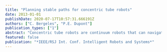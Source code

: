 ```yaml
---
title: "Planning stable paths for concentric tube robots"
date: 2013-01-01
publishDate: 2020-07-17T10:57:31.666191Z
authors: ["C. Bergeles", "P.E. Dupont"]
publication_types: ["1"]
abstract: "Concentric tube robots are continuum robots that can navigate natural pathways to reach locations deep inside the human body. Their operation is based on rotating and telescopically actuating concentric tubes to achieve robot tip pose control. During tube manipulation, the elastic energy stored in the robot structure may give rise to unstable robot configurations and loss of control. This can occur, in particular, for highly curved and elongated tubes that are required for certain surgical interventions. This paper presents a path planning methodology that allows the utilization of such generally unstable concentric tube robots by ensuring that they operate in their stable configuration regions. © 2013 IEEE."
featured: false
publication: "*IEEE/RSJ Int. Conf. Intelligent Robots and Systems*"
---
```


